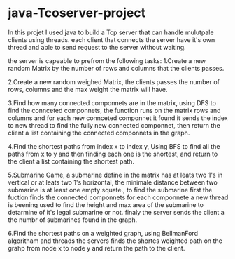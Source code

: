 # java-Tcoserver-project

In this projet I used java to build a Tcp server that can handle mulutpale clients using threads.
each client that connects the server have it's own thread and able to send request to the server without waiting.

the server is capeable to prefrom the following tasks:
1.Create a new random Matrix by the number of rows and columns that the clients passes.

2.Create a new random weighed Matrix, the clients passes the number of rows, columns and the max weight the matrix will have.

3.Find how many connected componnets are in the matrix, using DFS to find the connceted componnets,
the function runs on the matrix rows and columns and for each new connceted componnet it found it sends the index to new thread to find the fully new connected componnet,
then return the client a list containing the connected componnets in the graph.

4.Find the shortest paths from index x to index y, Using BFS to find all the paths from x to y and then finding each one is the shortest,
and return to the client a list containing the shortest path.

5.Submarine Game, a submarine define in the matrix has at leats two 1's in vertical or at leats two 1's horizontal,
the minimale distance between two submarine is at least one empty squate., to find the submarine first the fuction finds the connected componnets
for each componnete a new thread is beening used to find the height and max area of the submarine to detarmine of it's legal submarine or not.
finaly the server sends the client a the numbr of submarines found in the graph.

6.Find the shortest paths on a weighted graph, using BellmanFord algoritham and threads the servers finds the shortes weighted path on the grahp from node x to node y
and return the path to the client.



